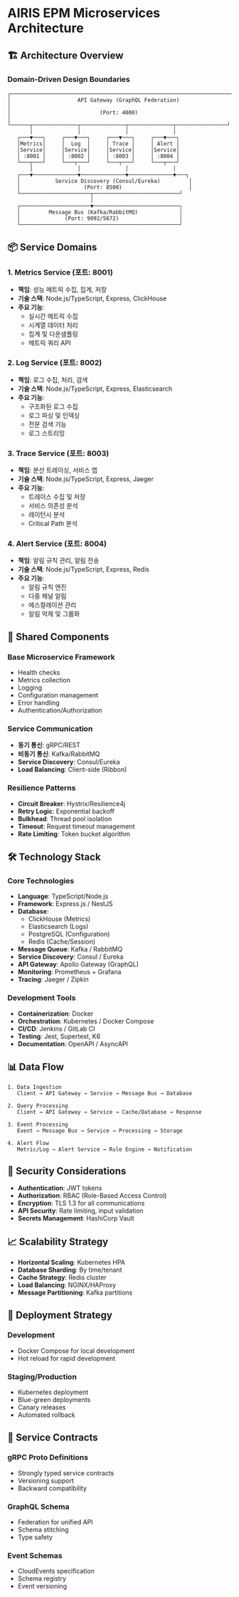 # AIRIS EPM Microservices Architecture

## 🏗️ Architecture Overview

### Domain-Driven Design Boundaries

```
┌─────────────────────────────────────────────────────────────────────┐
│                     API Gateway (GraphQL Federation)                 │
│                            (Port: 4000)                              │
└──────┬──────────────┬──────────────┬──────────────┬────────────────┘
       │              │              │              │
   ┌───▼───┐     ┌───▼───┐     ┌───▼───┐     ┌───▼───┐
   │Metrics│     │  Log  │     │ Trace │     │ Alert │
   │Service│     │Service│     │Service│     │Service│
   │ :8001 │     │ :8002 │     │ :8003 │     │ :8004 │
   └───┬───┘     └───┬───┘     └───┬───┘     └───┬───┘
       │              │              │              │
   ┌───▼──────────────▼──────────────▼──────────────▼───┐
   │           Service Discovery (Consul/Eureka)         │
   │                    (Port: 8500)                     │
   └──────────────────────┬───────────────────────────┘
                          │
   ┌──────────────────────▼───────────────────────────┐
   │         Message Bus (Kafka/RabbitMQ)             │
   │              (Port: 9092/5672)                   │
   └──────────────────────────────────────────────────┘
```

## 📦 Service Domains

### 1. Metrics Service (포트: 8001)
- **책임**: 성능 메트릭 수집, 집계, 저장
- **기술 스택**: Node.js/TypeScript, Express, ClickHouse
- **주요 기능**:
  - 실시간 메트릭 수집
  - 시계열 데이터 처리
  - 집계 및 다운샘플링
  - 메트릭 쿼리 API

### 2. Log Service (포트: 8002)
- **책임**: 로그 수집, 처리, 검색
- **기술 스택**: Node.js/TypeScript, Express, Elasticsearch
- **주요 기능**:
  - 구조화된 로그 수집
  - 로그 파싱 및 인덱싱
  - 전문 검색 기능
  - 로그 스트리밍

### 3. Trace Service (포트: 8003)
- **책임**: 분산 트레이싱, 서비스 맵
- **기술 스택**: Node.js/TypeScript, Express, Jaeger
- **주요 기능**:
  - 트레이스 수집 및 저장
  - 서비스 의존성 분석
  - 레이턴시 분석
  - Critical Path 분석

### 4. Alert Service (포트: 8004)
- **책임**: 알림 규칙 관리, 알림 전송
- **기술 스택**: Node.js/TypeScript, Express, Redis
- **주요 기능**:
  - 알림 규칙 엔진
  - 다중 채널 알림
  - 에스컬레이션 관리
  - 알림 억제 및 그룹화

## 🔧 Shared Components

### Base Microservice Framework
- Health checks
- Metrics collection
- Logging
- Configuration management
- Error handling
- Authentication/Authorization

### Service Communication
- **동기 통신**: gRPC/REST
- **비동기 통신**: Kafka/RabbitMQ
- **Service Discovery**: Consul/Eureka
- **Load Balancing**: Client-side (Ribbon)

### Resilience Patterns
- **Circuit Breaker**: Hystrix/Resilience4j
- **Retry Logic**: Exponential backoff
- **Bulkhead**: Thread pool isolation
- **Timeout**: Request timeout management
- **Rate Limiting**: Token bucket algorithm

## 🛠️ Technology Stack

### Core Technologies
- **Language**: TypeScript/Node.js
- **Framework**: Express.js / NestJS
- **Database**: 
  - ClickHouse (Metrics)
  - Elasticsearch (Logs)
  - PostgreSQL (Configuration)
  - Redis (Cache/Session)
- **Message Queue**: Kafka / RabbitMQ
- **Service Discovery**: Consul / Eureka
- **API Gateway**: Apollo Gateway (GraphQL)
- **Monitoring**: Prometheus + Grafana
- **Tracing**: Jaeger / Zipkin

### Development Tools
- **Containerization**: Docker
- **Orchestration**: Kubernetes / Docker Compose
- **CI/CD**: Jenkins / GitLab CI
- **Testing**: Jest, Supertest, K6
- **Documentation**: OpenAPI / AsyncAPI

## 📊 Data Flow

```
1. Data Ingestion
   Client → API Gateway → Service → Message Bus → Database

2. Query Processing
   Client → API Gateway → Service → Cache/Database → Response

3. Event Processing
   Event → Message Bus → Service → Processing → Storage

4. Alert Flow
   Metric/Log → Alert Service → Rule Engine → Notification
```

## 🔐 Security Considerations

- **Authentication**: JWT tokens
- **Authorization**: RBAC (Role-Based Access Control)
- **Encryption**: TLS 1.3 for all communications
- **API Security**: Rate limiting, input validation
- **Secrets Management**: HashiCorp Vault

## 📈 Scalability Strategy

- **Horizontal Scaling**: Kubernetes HPA
- **Database Sharding**: By time/tenant
- **Cache Strategy**: Redis cluster
- **Load Balancing**: NGINX/HAProxy
- **Message Partitioning**: Kafka partitions

## 🚀 Deployment Strategy

### Development
- Docker Compose for local development
- Hot reload for rapid development

### Staging/Production
- Kubernetes deployment
- Blue-green deployments
- Canary releases
- Automated rollback

## 📝 Service Contracts

### gRPC Proto Definitions
- Strongly typed service contracts
- Versioning support
- Backward compatibility

### GraphQL Schema
- Federation for unified API
- Schema stitching
- Type safety

### Event Schemas
- CloudEvents specification
- Schema registry
- Event versioning